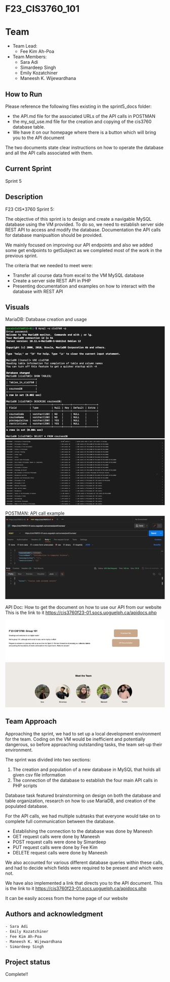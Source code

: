 # F23_CIS3760_101

# Team

-   Team Lead:
    -  Fee Kim Ah-Poa 
-   Team Members:
    -   Sara Adi
    -   Simardeep Singh
    -   Emily Kozatchiner
    -   Maneesh K. Wijewardhana

## How to Run
Please reference the following files existing in the sprint5_docs folder:
-   the API.md file for the associated URLs of the API calls in POSTMAN
-   the my_sql_use.md file for the creation and copying of the cis3760 database table.
-   We have it on our homepage where there is a button which will bring you to the API document

The two documents state clear instructions on how to operate the database and all the API calls associated with them.

## Current Sprint

Sprint 5

## Description

F23 CIS\*3760 Sprint 5:

The objective of this sprint is to design and create a navigable MySQL database using the VM provided. To do so, we need to establish server side REST API to access and modify the database. Documentation the API calls for database manipualtion should be provided. 

We mainly focused on improving our API endpoints and also we added some get endpoints to getSubject as we completed most of the work in the previous sprint.


The criteria that we needed to meet were:
-   Transfer all course data from excel to the VM MySQL database
-   Create a server side REST API in PHP
-   Presenting documentation and examples on how to interact with the database with REST API

## Visuals
MariaDB: Database creation and usage

![db1](./sprint5/Images/MicrosoftTeams-image__7_.png) 
![db2](./sprint5/Images/MicrosoftTeams-image__8_.png)

POSTMAN: API call example
![api1](./sprint5/Images/APICallExample.png)

API Doc: How to get the document on how to use our API from our website 
This is the link to it https://cis3760f23-01.socs.uoguelph.ca/apidocs.php


![apiDoc](./sprint5/Images/APIDoc.png)

## Team Approach
Approaching the sprint, we had to set up a local development environment for the team. Coding on the VM would be inefficient and potentially dangerous, so before approaching outstanding tasks, the team set-up their environment.

The sprint was divided into two sections: 
1. The creation and population of a new database in MySQL that holds all given csv file information
2. The connection of the database to establish the four main API calls in PHP scripts

Database task featured brainstorming on design on both the database and table organization, research on how to use MariaDB, and creation of the populated database.

For the API calls, we had multiple subtasks that everyone would take on to complete full communication between the database.
-   Establishing the connection to the database was done by Maneesh
-   GET request calls were done by Maneesh
-   POST request calls were done by Simardeep
-   PUT request calls were done by Fee Kim
-   DELETE request calls were done by Maneesh

We also accounted for various different database queries within these calls, and had to decide which fields were required to be present and which were not.

We have also implemented a link that directs you to the API document.
This is the link to it https://cis3760f23-01.socs.uoguelph.ca/apidocs.php

It can be easily access from the home page of our website


## Authors and acknowledgment

    - Sara Adi
    - Emily Kozatchiner
    - Fee Kim Ah-Poa
    - Maneesh K. Wijewardhana
    - Simardeep Singh

## Project status

Complete!!

